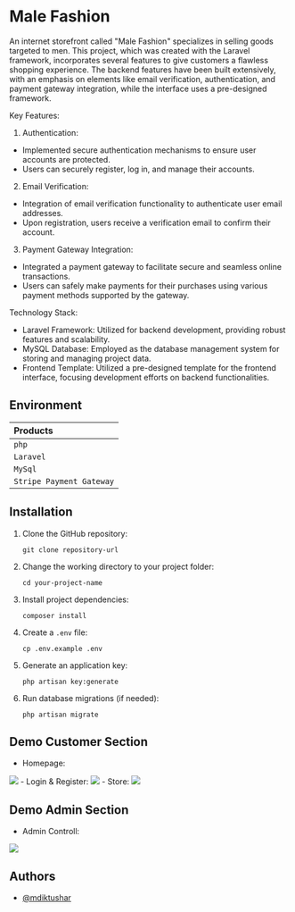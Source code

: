 
# Male Fashion
An internet storefront called "Male Fashion" specializes in selling goods targeted to men. This project, which was created with the Laravel framework, incorporates several features to give customers a flawless shopping experience. The backend features have been built extensively, with an emphasis on elements like email verification, authentication, and payment gateway integration, while the interface uses a pre-designed framework.

Key Features:

1. Authentication:
 - Implemented secure authentication mechanisms to ensure user accounts are protected.
 - Users can securely register, log in, and manage their accounts.

2. Email Verification:
 - Integration of email verification functionality to authenticate user email addresses.
 - Upon registration, users receive a verification email to confirm their account.

3. Payment Gateway Integration:
 - Integrated a payment gateway to facilitate secure and seamless online transactions.
 - Users can safely make payments for their purchases using various payment methods supported by the gateway.

Technology Stack:
- Laravel Framework: Utilized for backend development, providing robust features and scalability.
- MySQL Database: Employed as the database management system for storing and managing project data.
- Frontend Template: Utilized a pre-designed template for the frontend interface, focusing development efforts on backend functionalities.
## Environment

| Products |  
| :-------- |  
| `php` |
| `Laravel` |
| `MySql` |
| `Stripe Payment Gateway` |

## Installation

1. Clone the GitHub repository:
    ```
    git clone repository-url
    ```
2. Change the working directory to your project folder:
    ```
    cd your-project-name
    ```
3. Install project dependencies:
    ```
    composer install
    ```
4. Create a `.env` file:
    ```
    cp .env.example .env
    ```
5. Generate an application key:
    ```
    php artisan key:generate
    ```
6. Run database migrations (if needed):
    ```
    php artisan migrate
    ```

## Demo Customer Section
- Homepage:
<img src='readme/homepage.gif' />
- Login & Register:
<img src='readme/auth.gif' />
- Store:
<img src='readme/store.gif' />

## Demo Admin Section
- Admin Controll:
<img src='readme/adminsite.gif' />

## Authors

- [@mdiktushar](https://www.github.com/mdiktushar)

